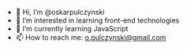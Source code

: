 - 👋 Hi, I’m @oskarpulczynski
- 👀 I’m interested in learning front-end technologies
- 🌱 I’m currently learning JavaScript
- 📫 How to reach me: o.pulczynski@gmail.com
